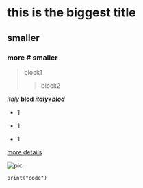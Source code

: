 # this is the biggest title
## smaller
### more # smaller

>block1
>>block2

*italy*
**blod**
***italy+blod***

* 1
+ 1
- 1

[more details](https://help.github.com/en/articles/basic-writing-and-formatting-syntax#headings)

![pic](https://www.google.com/search?q=github&rlz=1C5CHFA_enSG830SG831&sxsrf=ACYBGNRWIGURmGrQsqLTzI4U-1oFB_lOng:1569603887004&source=lnms&tbm=isch&sa=X&ved=0ahUKEwiev_2QvvHkAhVMrY8KHa_kCeoQ_AUIEigB&biw=1280&bih=721&dpr=2#imgrc=XJphM0BLqnHWkM)



`
print("code")
`
